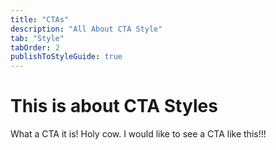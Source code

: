 ```yaml
---
title: "CTAs"
description: "All About CTA Style"
tab: "Style"
tabOrder: 2
publishToStyleGuide: true
---
```


# This is about CTA Styles

What a CTA it is! Holy cow. I would like to see a CTA like this!!!
